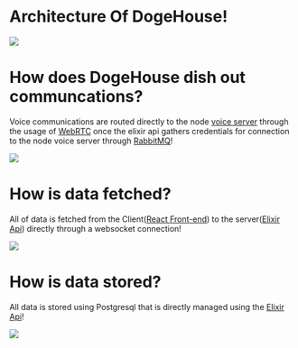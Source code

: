 # Architecture Of DogeHouse!

<img src= "https://github.com/RonaldColyar/dogehouse/blob/staging/Documentation/Architecture/Architecture.png"/>



# How does DogeHouse dish out communcations?

Voice communications are routed directly to the node [voice server](https://github.com/benawad/dogehouse/tree/staging/shawarma) through the usage of [WebRTC](https://webrtc.org/) once the elixir api gathers credentials for connection to the node voice server through [RabbitMQ](https://www.rabbitmq.com/)!

<img src="https://github.com/RonaldColyar/dogehouse/blob/staging/Documentation/Architecture/ReactAndNode.png" />

# How is data fetched?

All of data is fetched from the Client([React Front-end](https://github.com/benawad/dogehouse/tree/staging/kofta)) to the server([Elixir Api](https://github.com/benawad/dogehouse/tree/staging/kousa)) directly through a websocket connection!

<img src= "https://github.com/RonaldColyar/dogehouse/blob/staging/Documentation/Architecture/clientandelixr.png" />

# How is data stored?
All data is stored using Postgresql that is directly managed using the [Elixir Api](https://github.com/benawad/dogehouse/tree/staging/kousa)!


<img src="https://github.com/RonaldColyar/dogehouse/blob/staging/Documentation/Architecture/ElixirAndPostgresql.png" />

